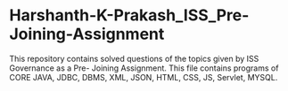 # Harshanth-K-Prakash_ISS_Pre-Joining-Assignment

This repository contains solved questions of the topics given by ISS Governance as a Pre- Joining Assignment. This file contains programs of CORE JAVA, JDBC, DBMS, XML, JSON, HTML, CSS, JS, Servlet, MYSQL.
